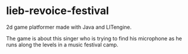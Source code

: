 # lieb-revoice-festival

2d game platformer made with Java and LITengine.

The game is about this singer who is trying to find his microphone as he runs along the levels in a music festival camp.
